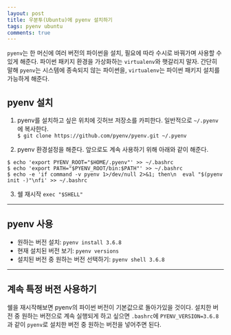 ```yaml
---
layout: post
title: 우분투(Ubuntu)에 pyenv 설치하기
tags: pyenv ubuntu
comments: true
---
```


`pyenv`는 한 머신에 여러 버전의 파이썬을 설치, 필요에 따라 수시로 바꿔가며 사용할 수 있게 해준다. 파이썬 패키지 환경을 가상화하는 `virtualenv`와 햇갈리지 말자. 간단히 말해 `pyenv`는 시스템에 종속되지 않는 파이썬을, `virtualenv`는 파이썬 패키지 설치를 가능하게 해준다.

## pyenv 설치

1. pyenv를 설치하고 싶은 위치에 깃허브 저장소를 카피한다. 일반적으로 `~/.pyenv`에 복사한다.  
   `$ git clone https://github.com/pyenv/pyenv.git ~/.pyenv`

2. pyenv 환경설정을 해준다. 앞으로도 계속 사용하기 위해 아래와 같이 해준다.

```
$ echo 'export PYENV_ROOT="$HOME/.pyenv"' >> ~/.bashrc
$ echo 'export PATH="$PYENV_ROOT/bin:$PATH"' >> ~/.bashrc
$ echo -e 'if command -v pyenv 1>/dev/null 2>&1; then\n  eval "$(pyenv init -)"\nfi' >> ~/.bashrc
```

3. 쉘 재시작
   `exec "$SHELL"`

---

## pyenv 사용

-   원하는 버전 설치: `pyenv install 3.6.8`
-   현재 설치된 버전 보기: `pyenv versions`
-   설치된 버전 중 원하는 버전 선택하기: `pyenv shell 3.6.8`

---

## 계속 특정 버전 사용하기

쉘을 재시작해보면 pyenv의 파이썬 버전이 기본값으로 돌아가있을 것이다. 설치한 버전 중 원하는 버전으로 계속 실행되게 하고 싶으면 `.bashrc`에 `PYENV_VERSION=3.6.8`과 같이 `pyenv`로 설치한 버전 중 원하는 버전을 넣어주면 된다.
